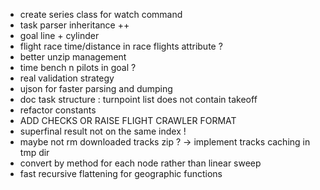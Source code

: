 * create series class for watch command
* task parser inheritance ++
* goal line + cylinder
* flight race time/distance in race flights attribute ?
* better unzip management
* time bench n pilots in goal ?
* real validation strategy
* ujson for faster parsing and dumping
* doc task structure : turnpoint list does not contain takeoff
* refactor constants
* ADD CHECKS OR RAISE FLIGHT CRAWLER FORMAT
* superfinal result not on the same index !
* maybe not rm downloaded tracks zip ? -> implement tracks caching in tmp dir
* convert by method for each node rather than linear sweep
* fast recursive flattening for geographic functions